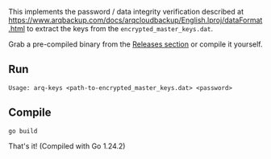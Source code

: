 This implements the password / data integrity verification described at https://www.arqbackup.com/docs/arqcloudbackup/English.lproj/dataFormat.html
to extract the keys from the `encrypted_master_keys.dat`.

Grab a pre-compiled binary from the [Releases section](https://github.com/crcastle/arq-decrypt-keyset/releases/) or compile it yourself.

## Run

```
Usage: arq-keys <path-to-encrypted_master_keys.dat> <password>
```

## Compile

```
go build
```

That's it! (Compiled with Go 1.24.2)
